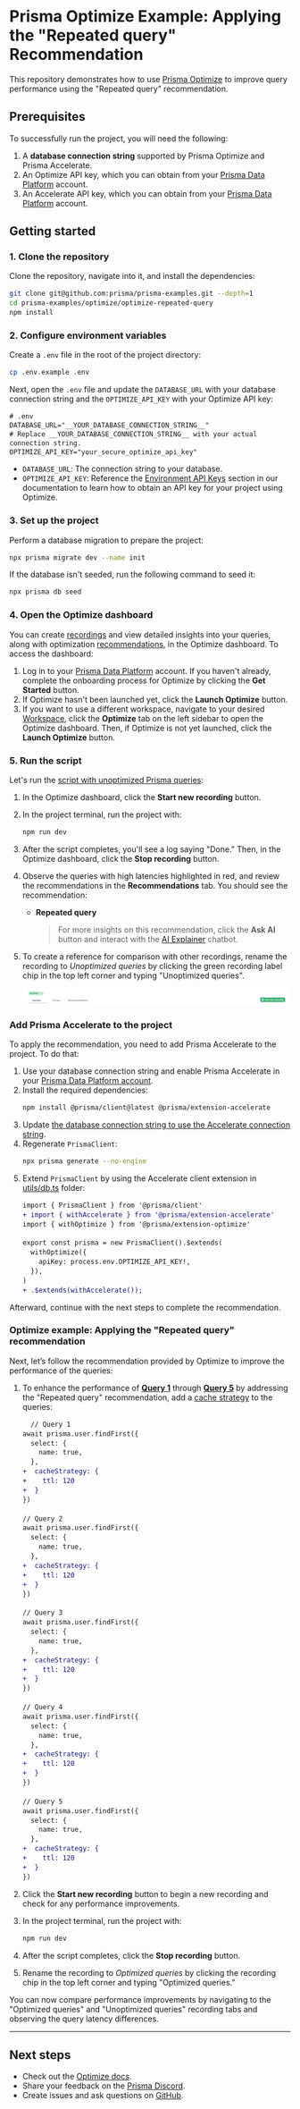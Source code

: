 # Prisma Optimize Example: Applying the "Repeated query" Recommendation

This repository demonstrates how to use [Prisma Optimize](https://pris.ly/optimize) to improve query performance using the "Repeated query" recommendation.

## Prerequisites

To successfully run the project, you will need the following:

1. A **database connection string** supported by Prisma Optimize and Prisma Accelerate.
2. An Optimize API key, which you can obtain from your [Prisma Data Platform](https://pris.ly/pdp) account.
3. An Accelerate API key, which you can obtain from your [Prisma Data Platform](https://pris.ly/pdp) account.

## Getting started

### 1. Clone the repository

Clone the repository, navigate into it, and install the dependencies:

```bash
git clone git@github.com:prisma/prisma-examples.git --depth=1
cd prisma-examples/optimize/optimize-repeated-query
npm install
```

### 2. Configure environment variables

Create a `.env` file in the root of the project directory:

```bash
cp .env.example .env
```

Next, open the `.env` file and update the `DATABASE_URL` with your database connection string and the `OPTIMIZE_API_KEY` with your Optimize API key:

```env
# .env
DATABASE_URL="__YOUR_DATABASE_CONNECTION_STRING__"
# Replace __YOUR_DATABASE_CONNECTION_STRING__ with your actual connection string.
OPTIMIZE_API_KEY="your_secure_optimize_api_key"
```

- `DATABASE_URL`: The connection string to your database.
- `OPTIMIZE_API_KEY`: Reference the [Environment API Keys](https://www.prisma.io/docs/platform/about#environment) section in our documentation to learn how to obtain an API key for your project using Optimize.

### 3. Set up the project

Perform a database migration to prepare the project:

```bash
npx prisma migrate dev --name init
```

If the database isn't seeded, run the following command to seed it:

```bash
npx prisma db seed
```

### 4. Open the Optimize dashboard

You can create [recordings](https://pris.ly/optimize-recordings) and view detailed insights into your queries, along with optimization [recommendations](https://pris.ly/optimize-recommendations), in the Optimize dashboard. To access the dashboard:

1. Log in to your [Prisma Data Platform](https://console.prisma.io/optimize) account. If you haven't already, complete the onboarding process for Optimize by clicking the **Get Started** button.
2. If Optimize hasn't been launched yet, click the **Launch Optimize** button.
3. If you want to use a different workspace, navigate to your desired [Workspace](https://www.prisma.io/docs/platform/about#workspace), click the **Optimize** tab on the left sidebar to open the Optimize dashboard. Then, if Optimize is not yet launched, click the **Launch Optimize** button.

### 5. Run the script

Let's run the [script with unoptimized Prisma queries](./script.ts):

1. In the Optimize dashboard, click the **Start new recording** button.
2. In the project terminal, run the project with:

   ```bash
   npm run dev
   ```

3. After the script completes, you'll see a log saying "Done." Then, in the Optimize dashboard, click the **Stop recording** button.
4. Observe the queries with high latencies highlighted in red, and review the recommendations in the **Recommendations** tab. You should see the recommendation:
   - **Repeated query**
     > For more insights on this recommendation, click the **Ask AI** button and interact with the [AI Explainer](https://pris.ly/optimize-ai-chatbot) chatbot.
5. To create a reference for comparison with other recordings, rename the recording to _Unoptimized queries_ by clicking the green recording label chip in the top left corner and typing "Unoptimized queries".

   ![Rename recording](./images/edit-recording-name-chip.png)

### Add Prisma Accelerate to the project

To apply the recommendation, you need to add Prisma Accelerate to the project. To do that:

1. Use your database connection string and enable Prisma Accelerate in your [Prisma Data Platform account](https://pris.ly/pdp).
2. Install the required dependencies:
    ```bash
    npm install @prisma/client@latest @prisma/extension-accelerate
    ```
3. Update [the database connection string to use the Accelerate connection string](https://www.prisma.io/docs/accelerate/getting-started#21-update-your-database-connection-string).
4. Regenerate `PrismaClient`:
    ```bash
    npx prisma generate --no-engine
    ```
5. Extend `PrismaClient` by using the Accelerate client extension in [utils/db.ts](./utils/db.ts) folder:
    ```diff
    import { PrismaClient } from '@prisma/client'
    + import { withAccelerate } from '@prisma/extension-accelerate'
    import { withOptimize } from '@prisma/extension-optimize'

    export const prisma = new PrismaClient().$extends(
      withOptimize({
        apiKey: process.env.OPTIMIZE_API_KEY!,
      }),
    )
    + .$extends(withAccelerate());
    ```

Afterward, continue with the next steps to complete the recommendation.

### Optimize example: Applying the "Repeated query" recommendation

Next, let’s follow the recommendation provided by Optimize to improve the performance of the queries:

1. To enhance the performance of [**Query 1**](./script.ts) through [**Query 5**](./script.ts) by addressing the "Repeated query" recommendation, add a [cache strategy](https://prisma.io/docs/accelerate/caching) to the queries:

    ```diff
      // Query 1
    await prisma.user.findFirst({
      select: {
        name: true,
      },
    +  cacheStrategy: {
    +    ttl: 120
    +  }
    })

    // Query 2
    await prisma.user.findFirst({
      select: {
        name: true,
      },
    +  cacheStrategy: {
    +    ttl: 120
    +  }
    })

    // Query 3
    await prisma.user.findFirst({
      select: {
        name: true,
      },
    +  cacheStrategy: {
    +    ttl: 120
    +  }
    })

    // Query 4
    await prisma.user.findFirst({
      select: {
        name: true,
      },
    +  cacheStrategy: {
    +    ttl: 120
    +  }
    })

    // Query 5
    await prisma.user.findFirst({
      select: {
        name: true,
      },
    +  cacheStrategy: {
    +    ttl: 120
    +  }
    })
    ```
2. Click the **Start new recording** button to begin a new recording and check for any performance improvements.
3. In the project terminal, run the project with:
   ```bash
   npm run dev
   ```
4. After the script completes, click the **Stop recording** button.
5. Rename the recording to _Optimized queries_ by clicking the recording chip in the top left corner and typing "Optimized queries."

You can now compare performance improvements by navigating to the "Optimized queries" and "Unoptimized queries" recording tabs and observing the query latency differences.

---

## Next steps

- Check out the [Optimize docs](https://pris.ly/d/optimize).
- Share your feedback on the [Prisma Discord](https://pris.ly/discord/).
- Create issues and ask questions on [GitHub](https://github.com/prisma/prisma/).
